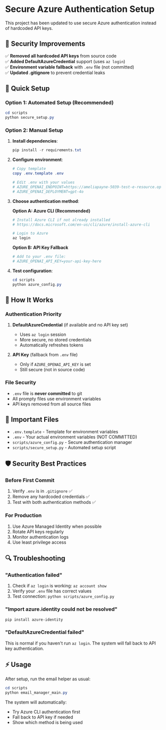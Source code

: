 # Secure Azure Authentication Setup

This project has been updated to use secure Azure authentication instead of hardcoded API keys.

## 🔐 Security Improvements

✅ **Removed all hardcoded API keys** from source code  
✅ **Added DefaultAzureCredential** support (uses `az login`)  
✅ **Environment variable fallback** with `.env` file (not committed)  
✅ **Updated .gitignore** to prevent credential leaks  

## 🚀 Quick Setup

### Option 1: Automated Setup (Recommended)
```powershell
cd scripts
python secure_setup.py
```

### Option 2: Manual Setup

1. **Install dependencies**:
   ```powershell
   pip install -r requirements.txt
   ```

2. **Configure environment**:
   ```powershell
   # Copy template
   copy .env.template .env
   
   # Edit .env with your values
   # AZURE_OPENAI_ENDPOINT=https://ameliapayne-5039-test-e-resource.openai.azure.com/
   # AZURE_OPENAI_DEPLOYMENT=gpt-4o
   ```

3. **Choose authentication method**:

   **Option A: Azure CLI (Recommended)**
   ```powershell
   # Install Azure CLI if not already installed
   # https://docs.microsoft.com/en-us/cli/azure/install-azure-cli
   
   # Login to Azure
   az login
   ```
   
   **Option B: API Key Fallback**
   ```powershell
   # Add to your .env file:
   # AZURE_OPENAI_API_KEY=your-api-key-here
   ```

4. **Test configuration**:
   ```powershell
   cd scripts
   python azure_config.py
   ```

## 🔧 How It Works

### Authentication Priority
1. **DefaultAzureCredential** (if available and no API key set)
   - Uses `az login` session
   - More secure, no stored credentials
   - Automatically refreshes tokens
   
2. **API Key** (fallback from `.env` file)
   - Only if `AZURE_OPENAI_API_KEY` is set
   - Still secure (not in source code)

### File Security
- `.env` file is **never committed** to git
- All prompty files use environment variables
- API keys removed from all source files

## 📁 Important Files

- `.env.template` - Template for environment variables
- `.env` - Your actual environment variables (NOT COMMITTED)
- `scripts/azure_config.py` - Secure authentication manager
- `scripts/secure_setup.py` - Automated setup script

## 🛡️ Security Best Practices

### Before First Commit
1. Verify `.env` is in `.gitignore` ✅
2. Remove any hardcoded credentials ✅
3. Test with both authentication methods ✅

### For Production
1. Use Azure Managed Identity when possible
2. Rotate API keys regularly
3. Monitor authentication logs
4. Use least privilege access

## 🔍 Troubleshooting

### "Authentication failed"
1. Check if `az login` is working: `az account show`
2. Verify your `.env` file has correct values
3. Test connection: `python scripts/azure_config.py`

### "Import azure.identity could not be resolved"
```powershell
pip install azure-identity
```

### "DefaultAzureCredential failed"
This is normal if you haven't run `az login`. The system will fall back to API key authentication.

## ⚡ Usage

After setup, run the email helper as usual:
```powershell
cd scripts
python email_manager_main.py
```

The system will automatically:
- Try Azure CLI authentication first
- Fall back to API key if needed
- Show which method is being used
